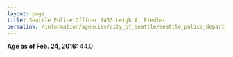 ```yaml
---
layout: page
title: Seattle Police Officer 7433 Leigh A. Fiedler
permalink: /information/agencies/city_of_seattle/seattle_police_department/copbook/7433/
---
```


**Age as of Feb. 24, 2016:** 44.0
